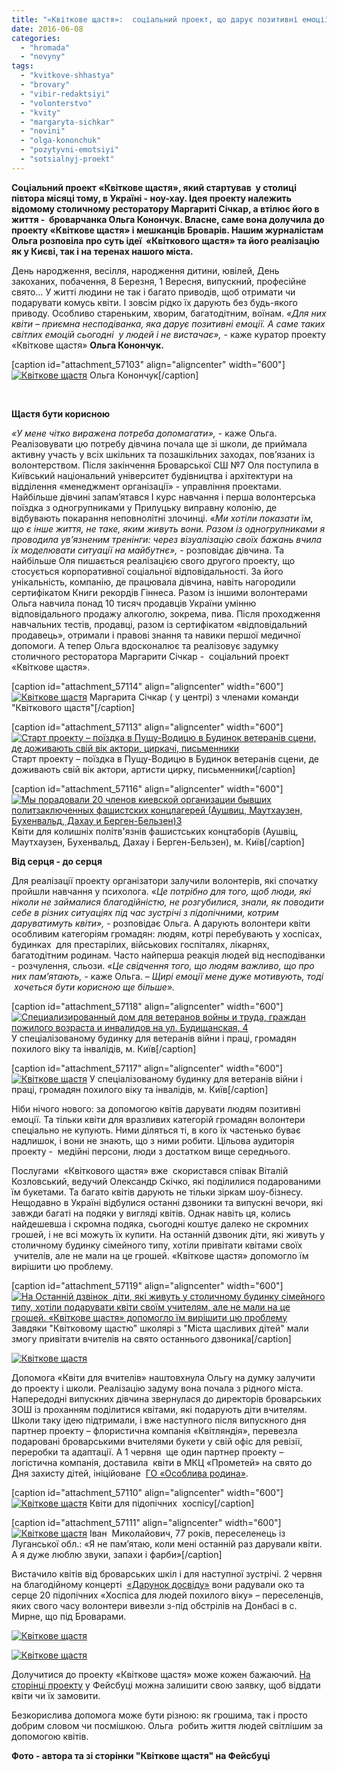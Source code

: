 ```yaml
---
title: "«Квіткове щастя»:  соціальний проект, що дарує позитивні емоції"
date: 2016-06-08
categories: 
  - "hromada"
  - "novyny"
tags: 
  - "kvitkove-shhastya"
  - "brovary"
  - "vibir-redaktsiyi"
  - "volonterstvo"
  - "kvity"
  - "margaryta-sichkar"
  - "novini"
  - "olga-kononchuk"
  - "pozytyvni-emotsiyi"
  - "sotsialnyj-proekt"
---
```


**Соціальний проект «Квіткове щастя», який стартував  у столиці  півтора місяці тому, в Україні - ноу-хау. Ідея проекту належить відомому столичному ресторатору Маргариті Січкар, а втілює його в життя -  броварчанка Ольга Конончук. Власне, саме вона долучила до проекту «Квіткове щастя» і мешканців Броварів. Нашим журналістам Ольга розповіла про суть ідеї  «Квіткового щастя» та його реалізацію як у Києві, так і на теренах нашого міста.**

День народження, весілля, народження дитини, ювілей, День закоханих, побачення, 8 Березня, 1 Вересня, випускний, професійне свято… У житті людини не так і багато приводів, щоб отримати чи подарувати комусь квіти. І зовсім рідко їх дарують без будь-якого приводу. Особливо стареньким, хворим, багатодітним, воїнам. _«Для них квіти – приємна несподіванка, яка дарує позитивні емоції. А саме таких світлих емоцій сьогодні  у людей і не вистачає»,_ \- каже куратор проекту «Квіткове щастя» **Ольга Конончук.**

\[caption id="attachment\_57103" align="aligncenter" width="600"\][![ Квіткове щастя](https://mpz.brovary.org/wp-content/uploads/2016/06/5-2.jpg)](https://mpz.brovary.org/wp-content/uploads/2016/06/5-2.jpg) Ольга Конончук\[/caption\]

 

**Щастя бути корисною**

_«У мене чітко виражена потреба допомагати»,_ - каже Ольга. Реалізовувати цю потребу дівчина почала ще зі школи, де приймала активну участь у всіх шкільних та позашкільних заходах, пов’язаних із волонтерством. Після закінчення Броварської СШ №7 Оля поступила в Київський національний університет будівництва і архітектури на відділення «менеджмент організації» - управління проектами. Найбільше дівчині запам’ятався І курс навчання і перша волонтерська поїздка з одногрупниками у Прилуцьку виправну колонію, де відбувають покарання неповнолітні злочинці. «_Ми хотіли показати їм, що є інше життя, не таке, яким живуть вони. Разом із одногрупниками я проводила ув’язненим тренінги: через візуалізацію своїх бажань вчила їх моделювати ситуації на майбутнє»,_ - розповідає дівчина. Та найбільше Оля пишається реалізацією свого другого проекту, що стосується корпоративної соціальної відповідальності. За його унікальність, компанію, де працювала дівчина, навіть нагородили сертифікатом Книги рекордів Гіннеса. Разом із іншими волонтерами Ольга навчила понад 10 тисяч продавців України умінню відповідального продажу алкоголю, зокрема, пива. Після проходження навчальних тестів, продавці, разом із сертифікатом «відповідальний продавець», отримали і правові знання та навики першої медичної допомоги. А тепер Ольга вдосконалює та реалізовує задумку столичного ресторатора Маргарити Січкар -  соціальний проект «Квіткове щастя».

\[caption id="attachment\_57114" align="aligncenter" width="600"\][![ Квіткове щастя](https://mpz.brovary.org/wp-content/uploads/2016/06/Komanda-Margaryta-Sychkar-volontery-y-ya-obshhee-foto.jpg)](https://mpz.brovary.org/wp-content/uploads/2016/06/Komanda-Margaryta-Sychkar-volontery-y-ya-obshhee-foto.jpg) Маргарита Січкар ( у центрі) з членами команди "Квіткового щастя"\[/caption\]

\[caption id="attachment\_57113" align="aligncenter" width="600"\][![Старт проекту – поїздка в Пущу-Водицю в Будинок ветеранів сцени, де доживають свій вік актори, циркачі, письменники](https://mpz.brovary.org/wp-content/uploads/2016/06/Dom-veteranov-stseny-Pushha-Vodytsa..jpg)](https://mpz.brovary.org/wp-content/uploads/2016/06/Dom-veteranov-stseny-Pushha-Vodytsa..jpg) Старт проекту – поїздка в Пущу-Водицю в Будинок ветеранів сцени, де доживають свій вік актори, артисти цирку, письменники\[/caption\]

\[caption id="attachment\_57116" align="aligncenter" width="600"\][![Мы порадовали 20 членов киевской организации бывших политзаключенных фашистских концлагерей (Аушвиц, Маутхаузен, Бухенвальд, Дахау и Берген-Бельзен)3](https://mpz.brovary.org/wp-content/uploads/2016/06/My-poradovaly-20-chlenov-kyevskoj-organyzatsyy-byvshyh-polytzaklyuchennyh-fashystskyh-kontslagerej-Aushvyts-Mauthauzen-Buhenvald-Dahau-y-Bergen-Belzen3.jpg)](https://mpz.brovary.org/wp-content/uploads/2016/06/My-poradovaly-20-chlenov-kyevskoj-organyzatsyy-byvshyh-polytzaklyuchennyh-fashystskyh-kontslagerej-Aushvyts-Mauthauzen-Buhenvald-Dahau-y-Bergen-Belzen3.jpg) Квіти для колишніх політв'язнів фашистських концтаборів (Аушвіц, Маутхаузен, Бухенвальд, Дахау і Берген-Бельзен), м. Київ\[/caption\]

**Від серця - до серця** 

Для реалізації проекту організатори залучили волонтерів, які спочатку пройшли навчання у психолога. «_Це потрібно для того, щоб люди, які ніколи не займалися благодійністю, не розгубилися, знали, як поводити себе в різних ситуаціях під час зустрічі з підопічними, котрим даруватимуть квіти»,_ \- розповідає Ольга. А дарують волонтери квіти особливим категоріям громадян: людям, котрі перебувають у хоспісах, будинках  для престарілих, військових госпіталях, лікарнях, багатодітним родинам. Часто найперша реакція людей від несподіванки - розчулення, сльози. _«Це свідчення того, що людям важливо, що про них пам’ятають,_ - каже Ольга. – _Щирі емоції мене дуже мотивують, тоді  хочеться бути корисною ще більше»._

\[caption id="attachment\_57118" align="aligncenter" width="600"\][![ Специализированный дом для ветеранов войны и труда, граждан пожилого возраста и инвалидов на ул. Будищанская, 4](https://mpz.brovary.org/wp-content/uploads/2016/06/Spetsyalyzyrovannyj-dom-dlya-veteranov-vojny-y-truda-grazhdan-pozhylogo-vozrasta-y-ynvalydov-na-ul.-Budyshhanskaya-4.jpg)](https://mpz.brovary.org/wp-content/uploads/2016/06/Spetsyalyzyrovannyj-dom-dlya-veteranov-vojny-y-truda-grazhdan-pozhylogo-vozrasta-y-ynvalydov-na-ul.-Budyshhanskaya-4.jpg) У спеціалізованому будинку для ветеранів війни і праці, громадян похилого віку та інвалідів, м. Київ\[/caption\]

\[caption id="attachment\_57117" align="aligncenter" width="600"\][![ Квіткове щастя](https://mpz.brovary.org/wp-content/uploads/2016/06/Spetsyalyzyrovannyj-dom-dlya-veteranov-vojny-y-truda-grazhdan-pozhylogo-vozrasta-y-ynvalydov-na-ul.-Budyshhanskaya-4-5.jpg)](https://mpz.brovary.org/wp-content/uploads/2016/06/Spetsyalyzyrovannyj-dom-dlya-veteranov-vojny-y-truda-grazhdan-pozhylogo-vozrasta-y-ynvalydov-na-ul.-Budyshhanskaya-4-5.jpg) У спеціалізованому будинку для ветеранів війни і праці, громадян похилого віку та інвалідів, м. Київ\[/caption\]

Ніби нічого нового: за допомогою квітів дарувати людям позитивні емоції. Та тільки квіти для вразливих категорій громадян волонтери спеціально не купують. Ними діляться ті, в кого їх частенько буває надлишок, і вони не знають, що з ними робити. Цільова аудиторія проекту -  медійні персони, люди з достатком вище середнього.

Послугами  «Квіткового щастя» вже  скористався співак Віталій Козловський, ведучий Олександр Скічко, які поділилися подарованими їм букетами. Та багато квітів дарують не тільки зіркам шоу-бізнесу. Нещодавно в Україні відбулися останні дзвоники та випускні вечори, які завжди багаті на подяки у вигляді квітів. Однак навіть ця, колись найдешевша і скромна подяка, сьогодні коштує далеко не скромних грошей, і не всі можуть їх купити. На останній дзвоник діти, які живуть у столичному будинку сімейного типу, хотіли привітати квітами своїх  учителів, але не мали на це грошей. «Квіткове щастя» допомогло їм вирішити цю проблему.

\[caption id="attachment\_57119" align="aligncenter" width="600"\][![На Останній дзвінок  діти, які живуть у столичному будинку сімейного типу, хотіли подарувати квіти своїм учителям, але не мали на це грошей. «Квіткове щастя» допомогло їм вирішити цю проблему](https://mpz.brovary.org/wp-content/uploads/2016/06/TSentra-pomoshhy-Misto-shhaslyvyh-ditej-zhyvut-syroty-dety-s-ulytsy-tsvety-na-poslednyj-zvonok-peredavaly.jpg)](https://mpz.brovary.org/wp-content/uploads/2016/06/TSentra-pomoshhy-Misto-shhaslyvyh-ditej-zhyvut-syroty-dety-s-ulytsy-tsvety-na-poslednyj-zvonok-peredavaly.jpg) Завдяки "Квітковому щастю" школярі з "Міста щасливих дітей" мали змогу привітати вчителів на свято останнього дзвоника\[/caption\]

[![Квіткове щастя](https://mpz.brovary.org/wp-content/uploads/2016/06/21-1.jpg)](https://mpz.brovary.org/wp-content/uploads/2016/06/21-1.jpg)

Допомога «Квіти для вчителів» наштовхнула Ольгу на думку залучити до проекту і школи. Реалізацію задуму вона почала з рідного міста. Напередодні випускних дівчина звернулася до директорів броварських ЗОШ із проханням поділитися квітами, які подарують діти вчителям. Школи таку ідею підтримали, і вже наступного після випускного дня партнер проекту – флористична компанія «Квітляндія», перевезла подаровані броварськими вчителями букети у свій офіс для ревізії, переробки та адаптації. А 1 червня  ще один партнер проекту – логістична компанія, доставила  квіти в МКЦ «Прометей» на свято до Дня захисту дітей, ініційоване  [ГО «Особлива родина»](https://mpz.brovary.org/diagnoz-ne-zavada-povnotsinnomu-zhyttyu-u-brovarah-dlya-osoblyvyh-ditej-vidkryly-osoblyvu-shkolu-mozayika/).

\[caption id="attachment\_57110" align="aligncenter" width="600"\][![ Квіткове щастя](https://mpz.brovary.org/wp-content/uploads/2016/06/12-2.jpg)](https://mpz.brovary.org/wp-content/uploads/2016/06/12-2.jpg) Квіти для підопічних  хоспісу\[/caption\]

\[caption id="attachment\_57111" align="aligncenter" width="600"\][![ Квіткове щастя](https://mpz.brovary.org/wp-content/uploads/2016/06/13-1.jpg)](https://mpz.brovary.org/wp-content/uploads/2016/06/13-1.jpg) Іван  Миколайович, 77 років, переселенець із Луганської обл.: «Я не пам’ятаю, коли мені останній раз дарували квіти. А я дуже люблю звуки, запахи і фарби»\[/caption\]

Вистачило квітів від броварських шкіл і для наступної зустрічі. 2 червня на благодійному концерті  [«Дарунок досвіду»](https://mpz.brovary.org/anons-zavtra-u-brovarah-provedut-aktsiyu-na-pidtrymku-pereselentsiv-pohylogo-viku-ta-z-invalidnistyu/) вони радували око та серце 20 підопічних «Хоспіса для людей похилого віку» – переселенців, яких свого часу волонтери вивезли з-під обстрілів на Донбасі в с. Мирне, що під Броварами.

[![ Квіткове щастя](https://mpz.brovary.org/wp-content/uploads/2016/06/8-2.jpg)](https://mpz.brovary.org/wp-content/uploads/2016/06/8-2.jpg)

[![ Квіткове щастя](https://mpz.brovary.org/wp-content/uploads/2016/06/9-2.jpg)](https://mpz.brovary.org/wp-content/uploads/2016/06/9-2.jpg)

Долучитися до проекту «Квіткове щастя» може кожен бажаючий. [На сторінці проекту](http://www.facebook.com/florals4astie/?fref=ts) у Фейсбуці можна залишити свою заявку, щоб віддати квіти чи їх замовити.

Безкорислива допомога може бути різною: як грошима, так і просто добрим словом чи посмішкою. Ольга  робить життя людей світлішим за допомогою квітів.

**Фото - автора та зі сторінки "Квіткове щастя" на Фейсбуці**
